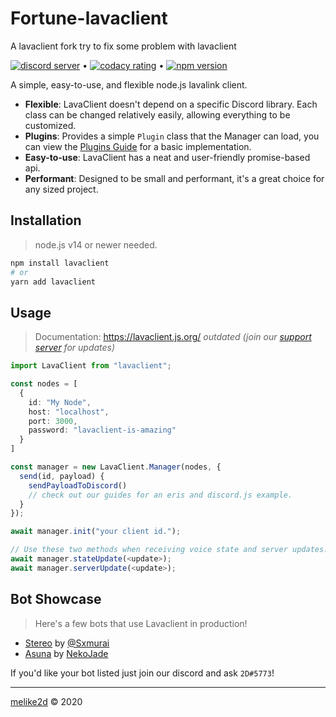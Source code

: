 # Fortune-lavaclient
A lavaclient fork try to fix some problem with lavaclient

[![discord server][discord]](https://discord.gg/vuJxnYk) &bull; [![codacy rating][codacy]](https://www.codacy.com/gh/Lavaclient/lavaclient?utm_source=github.com&utm_medium=referral&utm_content=Lavaclient/lavaclient&utm_campaign=Badge_Grade) &bull; [![npm version][version]](https://npmjs.com/lavaclient)

A simple, easy-to-use, and flexible node.js lavalink client.

- **Flexible**: LavaClient doesn't depend on a specific Discord library. Each class can be changed relatively easily, allowing everything to be customized.
- **Plugins**: Provides a simple `Plugin` class that the Manager can load, you can view the [Plugins Guide](https://lavaclient.js.org/guide/plugins.html) for a basic implementation.
- **Easy-to-use**: LavaClient has a neat and user-friendly promise-based api.
- **Performant**: Designed to be small and performant, it's a great choice for any sized project.

## Installation

> node.js v14 or newer needed.

```sh
npm install lavaclient
# or
yarn add lavaclient
```

## Usage

> Documentation: <https://lavaclient.js.org/> *outdated (join our [support server](https://discord.gg/vuJxnYk) for updates)*

```ts
import LavaClient from "lavaclient";

const nodes = [
  {
    id: "My Node",
    host: "localhost",
    port: 3000,
    password: "lavaclient-is-amazing"
  }
]

const manager = new LavaClient.Manager(nodes, {
  send(id, payload) {
    sendPayloadToDiscord()
    // check out our guides for an eris and discord.js example.
  }
});

await manager.init("your client id.");

// Use these two methods when receiving voice state and server updates.
await manager.stateUpdate(<update>);
await manager.serverUpdate(<update>);
```

## Bot Showcase

> Here's a few bots that use Lavaclient in production!

- [Stereo](https://top.gg/bot/725808086933176410) by [@Sxmurai](https://github.com/Sxmurai)
- [Asuna](https://top.gg/bot/420907324945989632) by [NekoJade](https://github.com/Jade3375)

If you'd like your bot listed just join our discord and ask `2D#5773`!

---

[discord]: https://discordapp.com/api/guilds/733105160628469793/embed.png
[codacy]: https://api.codacy.com/project/badge/Grade/fe049eb85ee74900ae764fc5af6a6299
[version]: https://img.shields.io/npm/v/lavaclient.svg?maxAge=3600

[melike2d](https://github.com/melike2d) &copy; 2020
